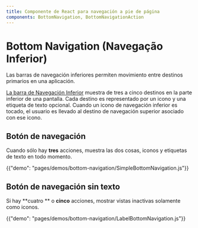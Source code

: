 ```yaml
---
title: Componente de React para navegación a pie de página
components: BottomNavigation, BottomNavigationAction
---
```

# Bottom Navigation (Navegação Inferior)

<p class="description">Las barras de navegación inferiores permiten movimiento entre destinos primarios en una aplicación.</p>

[La barra de Navegación Inferior](https://material.io/design/components/bottom-navigation.html) muestra de tres a cinco destinos en la parte inferior de una pantalla. Cada destino es representado por un icono y una etiqueta de texto opcional. Cuando un icono de navegación inferior es tocado, el usuario es llevado al destino de navegación superior asociado con ese icono.

## Botón de navegación

Cuando sólo hay **tres** acciones, muestra las dos cosas, iconos y etiquetas de texto en todo momento.

{{"demo": "pages/demos/bottom-navigation/SimpleBottomNavigation.js"}}

## Botón de navegación sin texto

Si hay **cuatro ** o **cinco** acciones, mostrar vistas inactivas solamente como iconos.

{{"demo": "pages/demos/bottom-navigation/LabelBottomNavigation.js"}}